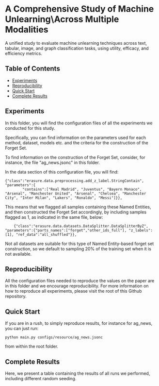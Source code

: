 # A Comprehensive Study of Machine Unlearning\\Across Multiple Modalities

A unified study to evaluate machine unlearning techniques across text, tabular, image, and graph classification tasks, using utility, efficacy, and efficiency metrics.


## Table of Contents
* [Experiments](#experiments)
* [Reproducibility](#reproducibility)
* [Quick Start](#quick_start)
* [Complete Results](#results)

## Experiments

In this folder, you will find the configuration files of all the experiments we conducted for this study.

Specifically, you can find information on the parameters used for each method, dataset, models etc. and the criteria for the construction of the Forget Set.

To find information on the construction of the Forget Set, consider, for instance, the file "ag_news.jsonc" in this folder.

In the data section of this configuration file, you will find:

```
{"class":"erasure.data.preprocessing.add_z_label.StringContain", "parameters":{
        "contains":["Real Madrid", "Juventus", "Bayern Monaco", "Arsenal", "Manchester United", "Arsenal", "Chelsea", "Manchester City", "Inter Milan", "Lakers", "Ronaldo", "Messi"]}},
```

This means that we flagged all samples containing these Named Entities, and then constructed the Forget Set accordingly, by including samples flagged as 1, as indicated in the same file, below:

```
    {"class":"erasure.data.datasets.DataSplitter.DataSplitterByZ", "parameters":{"parts_names":["forget","other_ids_full"], "z_labels":[1], "ref_data":"all_shuffled"}},
```

Not all datasets are suitable for this type of Named Entity-based forget set construction, so we default to sampling 20% of the training set when it is not available.

## Reproducibility

All the configuration files needed to reproduce the values on the paper are in this folder and we encourage reproducibility. For more information on how to reproduce all experiments, please visit the root of this Github repository.

## Quick Start

If you are in a rush, to simply reproduce results, for instance for ag_news, you can just run:

```python main.py configs/resource/ag_news.jsonc``` 

from within the root folder.

## Complete Results

Here, we present a table containing the results of all runs we performed, including different random seeding.


